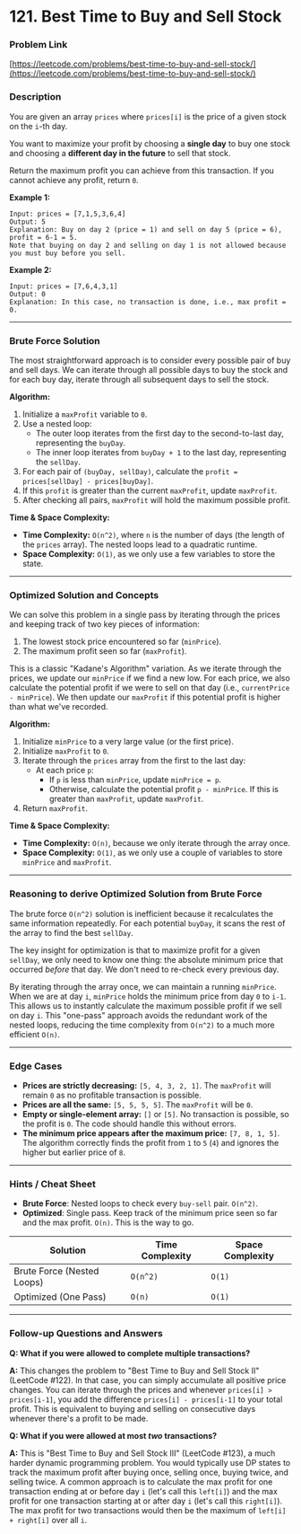 # 121. Best Time to Buy and Sell Stock

### Problem Link
[https://leetcode.com/problems/best-time-to-buy-and-sell-stock/](https://leetcode.com/problems/best-time-to-buy-and-sell-stock/)

### Description
You are given an array `prices` where `prices[i]` is the price of a given stock on the `i`-th day.

You want to maximize your profit by choosing a **single day** to buy one stock and choosing a **different day in the future** to sell that stock.

Return the maximum profit you can achieve from this transaction. If you cannot achieve any profit, return `0`.

**Example 1:**
```
Input: prices = [7,1,5,3,6,4]
Output: 5
Explanation: Buy on day 2 (price = 1) and sell on day 5 (price = 6), profit = 6-1 = 5.
Note that buying on day 2 and selling on day 1 is not allowed because you must buy before you sell.
```

**Example 2:**
```
Input: prices = [7,6,4,3,1]
Output: 0
Explanation: In this case, no transaction is done, i.e., max profit = 0.
```

---

### Brute Force Solution

The most straightforward approach is to consider every possible pair of buy and sell days. We can iterate through all possible days to buy the stock and for each buy day, iterate through all subsequent days to sell the stock.

**Algorithm:**
1. Initialize a `maxProfit` variable to `0`.
2. Use a nested loop:
   - The outer loop iterates from the first day to the second-to-last day, representing the `buyDay`.
   - The inner loop iterates from `buyDay + 1` to the last day, representing the `sellDay`.
3. For each pair of `(buyDay, sellDay)`, calculate the `profit = prices[sellDay] - prices[buyDay]`.
4. If this `profit` is greater than the current `maxProfit`, update `maxProfit`.
5. After checking all pairs, `maxProfit` will hold the maximum possible profit.

**Time & Space Complexity:**
*   **Time Complexity:** `O(n^2)`, where `n` is the number of days (the length of the `prices` array). The nested loops lead to a quadratic runtime.
*   **Space Complexity:** `O(1)`, as we only use a few variables to store the state.

---

### Optimized Solution and Concepts

We can solve this problem in a single pass by iterating through the prices and keeping track of two key pieces of information:
1. The lowest stock price encountered so far (`minPrice`).
2. The maximum profit seen so far (`maxProfit`).

This is a classic "Kadane's Algorithm" variation. As we iterate through the prices, we update our `minPrice` if we find a new low. For each price, we also calculate the potential profit if we were to sell on that day (i.e., `currentPrice - minPrice`). We then update our `maxProfit` if this potential profit is higher than what we've recorded.

**Algorithm:**
1. Initialize `minPrice` to a very large value (or the first price).
2. Initialize `maxProfit` to `0`.
3. Iterate through the `prices` array from the first to the last day:
   - At each price `p`:
     - If `p` is less than `minPrice`, update `minPrice = p`.
     - Otherwise, calculate the potential profit `p - minPrice`. If this is greater than `maxProfit`, update `maxProfit`.
4. Return `maxProfit`.

**Time & Space Complexity:**
*   **Time Complexity:** `O(n)`, because we only iterate through the array once.
*   **Space Complexity:** `O(1)`, as we only use a couple of variables to store `minPrice` and `maxProfit`.

---

### Reasoning to derive Optimized Solution from Brute Force

The brute force `O(n^2)` solution is inefficient because it recalculates the same information repeatedly. For each potential `buyDay`, it scans the rest of the array to find the best `sellDay`.

The key insight for optimization is that to maximize profit for a given `sellDay`, we only need to know one thing: the absolute minimum price that occurred *before* that day. We don't need to re-check every previous day.

By iterating through the array once, we can maintain a running `minPrice`. When we are at day `i`, `minPrice` holds the minimum price from day `0` to `i-1`. This allows us to instantly calculate the maximum possible profit if we sell on day `i`. This "one-pass" approach avoids the redundant work of the nested loops, reducing the time complexity from `O(n^2)` to a much more efficient `O(n)`.

---

### Edge Cases
*   **Prices are strictly decreasing:** `[5, 4, 3, 2, 1]`. The `maxProfit` will remain `0` as no profitable transaction is possible.
*   **Prices are all the same:** `[5, 5, 5, 5]`. The `maxProfit` will be `0`.
*   **Empty or single-element array:** `[]` or `[5]`. No transaction is possible, so the profit is `0`. The code should handle this without errors.
*   **The minimum price appears after the maximum price:** `[7, 8, 1, 5]`. The algorithm correctly finds the profit from `1` to `5` (`4`) and ignores the higher but earlier price of `8`.

---

### Hints / Cheat Sheet

*   **Brute Force**: Nested loops to check every `buy-sell` pair. `O(n^2)`.
*   **Optimized**: Single pass. Keep track of the minimum price seen so far and the max profit. `O(n)`. This is the way to go.

| Solution                 | Time Complexity | Space Complexity |
| ------------------------ | --------------- | ---------------- |
| Brute Force (Nested Loops)| `O(n^2)`        | `O(1)`           |
| Optimized (One Pass)     | `O(n)`          | `O(1)`           |

---

### Follow-up Questions and Answers

**Q: What if you were allowed to complete multiple transactions?**

**A:** This changes the problem to "Best Time to Buy and Sell Stock II" (LeetCode #122). In that case, you can simply accumulate all positive price changes. You can iterate through the prices and whenever `prices[i] > prices[i-1]`, you add the difference `prices[i] - prices[i-1]` to your total profit. This is equivalent to buying and selling on consecutive days whenever there's a profit to be made.

**Q: What if you were allowed at most *two* transactions?**

**A:** This is "Best Time to Buy and Sell Stock III" (LeetCode #123), a much harder dynamic programming problem. You would typically use DP states to track the maximum profit after buying once, selling once, buying twice, and selling twice. A common approach is to calculate the max profit for one transaction ending at or before day `i` (let's call this `left[i]`) and the max profit for one transaction starting at or after day `i` (let's call this `right[i]`). The max profit for two transactions would then be the maximum of `left[i] + right[i]` over all `i`.
